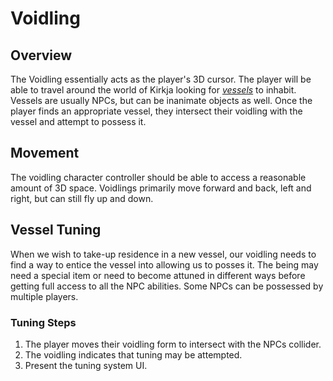 # Voidling

## Overview
The Voidling essentially acts as the player's 3D cursor. The player will be able to travel around the world of Kirkja looking for [_vessels_](../Vessel) to inhabit. Vessels are usually NPCs, but can be inanimate objects as well. Once the player finds an appropriate vessel, they intersect their voidling with the vessel and attempt to possess it.

## Movement
The voidling character controller should be able to access a reasonable amount of 3D space. Voidlings primarily move  forward and back, left and right, but can still fly up and down.

## Vessel Tuning
When we wish to take-up residence in a new vessel, our voidling needs to find a way to entice the vessel into allowing us to posses it. The being may need a special item or need to become attuned in different ways before getting full access to all the NPC abilities. Some NPCs can be possessed by multiple players.

### Tuning Steps
1. The player moves their voidling form to intersect with the NPCs collider.
1. The voidling indicates that tuning may be attempted.
1. Present the tuning system UI.
